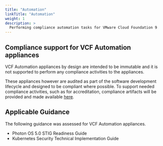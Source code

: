 ```yaml
---
title: "Automation"
linkTitle: "Automation"
weight: 1
description: >
  Performing compliance automation tasks for VMware Cloud Foundation 9.x Automation Appliance STIGs.
---
```

## Compliance support for VCF Automation appliances
VCF Automation appliances by design are intended to be immutable and it is not supported to perform any compliance activities to the appliances.  

These appliances however are audited as part of the software development lifecycle and designed to be compliant where possible. To support needed compliance activities, such as for accreditation, compliance artifacts will be provided and made available [here](https://github.com/vmware/dod-compliance-and-automation/tree/master/vcf/9.x/docs/reports). 

## Applicable Guidance
The following guidance was assessed for VCF Automation appliances.

- Photon OS 5.0 STIG Readiness Guide
- Kubernetes Security Technical Implementation Guide
